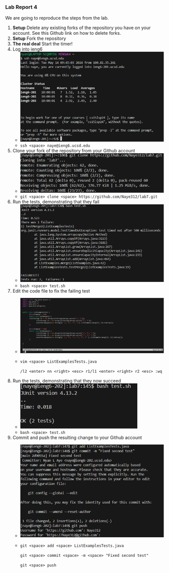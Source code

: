 ### Lab Report 4
We are going to reproduce the steps from the lab. 
1. **Setup** Delete any existing forks of the repository you have on your account. See this Github link on how to delete forks.
2. **Setup** Fork the repository
3. **The real deal** Start the timer!
4. Log into ieng6
   * ![Image](Step4.png)
   * `ssh <space> naye@ieng6.ucsd.edu`
5. Clone your fork of the repository from your Github account
   * ![Image](Step5.png)
   * `git <space> clone <space> https://github.com/Naye312/lab7.git`
6. Run the tests, demonstrating that they fail
   * ![Image](Step6.png)
   * `bash <space> test.sh`
7. Edit the code file to fix the failing test
   * ![Image](Step7.PNG)
   * `vim <space> ListExamplesTests.java`
     
     `/l2 <enter> nn <right> <esc> r1/l1 <enter> <right> r2 <esc> :wq`
8. Run the tests, demonstrating that they now succeed
   * ![Image](Step8.PNG)
   * `bash <space> test.sh`
9. Commit and push the resulting change to your Github account
   * ![Image](Step9.PNG)
   * `git <space> add <space> ListExamplesTests.java`
     
     `git <space> commit <space> -m <space> "Fixed second test"`
     
     `git <space> push`
